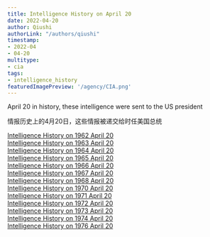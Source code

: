```yaml
---
title: Intelligence History on April 20
date: 2022-04-20
author: Qiushi 
authorLink: "/authors/qiushi"
timestamp: 
- 2022-04
- 04-20
multitype: 
- cia
tags: 
- intelligence_history
featuredImagePreview: '/agency/CIA.png'
---
```



April 20 in history, these intelligence were sent to the US president

情报历史上的4月20日，这些情报被递交给时任美国总统

<!--more-->







[Intelligence History on 1962 April 20](/dailybrief/1962-04-20)   
[Intelligence History on 1963 April 20](/dailybrief/1963-04-20)   
[Intelligence History on 1964 April 20](/dailybrief/1964-04-20)   
[Intelligence History on 1965 April 20](/dailybrief/1965-04-20)   
[Intelligence History on 1966 April 20](/dailybrief/1966-04-20)   
[Intelligence History on 1967 April 20](/dailybrief/1967-04-20)   
[Intelligence History on 1968 April 20](/dailybrief/1968-04-20)   
[Intelligence History on 1970 April 20](/dailybrief/1970-04-20)   
[Intelligence History on 1971 April 20](/dailybrief/1971-04-20)   
[Intelligence History on 1972 April 20](/dailybrief/1972-04-20)   
[Intelligence History on 1973 April 20](/dailybrief/1973-04-20)   
[Intelligence History on 1974 April 20](/dailybrief/1974-04-20)   
[Intelligence History on 1976 April 20](/dailybrief/1976-04-20)   
